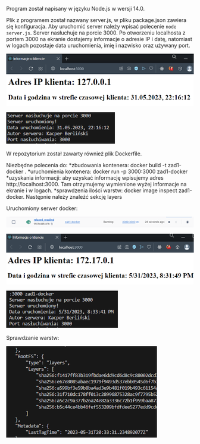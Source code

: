 Program został napisany w języku Node.js w wersji 14.0.

Plik z programem został nazwany server.js, w pliku package.json zawiera się konfiguracja. Aby uruchomić server należy wpisać polecenie `node server.js`.
Server nasłuchuje na porcie 3000. Po otworzeniu localhosta z portem 3000 na ekranie dostajemy informacje o adresie IP i datę, natomiast w logach pozostaje data uruchomienia, imię i nazwisko oraz używany port.

![informacje na ekranie](img/informacje_na_ekranie_node.png)

![informacje w logach](img/informacje_w_logach_node.png)

W repozytorium został zawarty również plik Dockerfile.

Niezbędne polecenia do:
*zbudowania kontenera: docker build -t zad1-docker .
*uruchomienia kontenera: docker run -p 3000:3000 zad1-docker
*uzyskania informacji: aby uzyskać informację wpisujemy adres http://localhost:3000. Tam otrzymujemy wymienione wyżej informacje na ekranie i w logach.
*sprawdzenia ilości warstw: docker image inspect zad1-docker. Następnie należy znaleźć sekcję layers

Uruchomiony serwer docker:

![kontener w docker](img/docker-server.png)

![informacje na ekranie docker](img/informacje_na_ekranie_docker.png)

![informacje w logach docker](img/informacje_w_logach_docker.png)

Sprawdzanie warstw:

![ilość warstw](img/warstwy.png)
